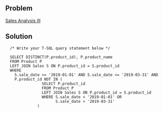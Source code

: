 ## Problem 

[Sales Analysis III](https://leetcode.com/problems/sales-analysis-iii/submissions/)

## Solution

      /* Write your T-SQL query statement below */

      SELECT DISTINCT(P.product_id), P.product_name 
      FROM Product P
      LEFT JOIN Sales S ON P.product_id = S.product_id
      WHERE 
        S.sale_date >= '2019-01-01' AND S.sale_date <= '2019-03-31' AND 
        P.product_id NOT IN (
                    SELECT P.product_id 
                    FROM Product P
                    LEFT JOIN Sales S ON P.product_id = S.product_id
                    WHERE S.sale_date < '2019-01-01' OR 
                          S.sale_date > '2019-03-31'
                  )

